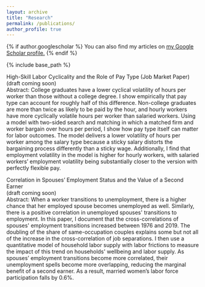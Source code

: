 ```yaml
---
layout: archive
title: "Research"
permalink: /publications/
author_profile: true
---
```


{% if author.googlescholar %}
  You can also find my articles on <u><a href="{{author.googlescholar}}">my Google Scholar profile</a>.</u>
{% endif %}

{% include base_path %}

High-Skill Labor Cyclicality and the Role of Pay Type (Job Market Paper)  
(draft coming soon)    
Abstract:  College graduates have a lower cyclical volatility of hours per worker than those without a college degree. I show empirically that pay type can account for roughly half of this difference. Non-college graduates are more than twice as likely to be paid by the hour, and hourly workers have more cyclically volatile hours per worker than salaried workers. Using a model with two-sided search and matching in which a matched firm and worker bargain over hours per period, I show how pay type itself can matter for labor outcomes. The model delivers a lower volatility of hours per worker among the salary type because a sticky salary distorts the bargaining process differently than a sticky wage. Additionally, I find that employment volatility in the model is higher for hourly workers, with salaried workers’ employment volatility being substantially closer to the version with perfectly flexible pay.

Correlation in Spouses’ Employment Status and the Value of a Second Earner  
(draft coming soon)  
Abstract: When a worker transitions to unemployment, there is a higher chance that her employed spouse becomes unemployed as well. Similarly, there is a positive correlation in unemployed spouses' transitions to employment. In this paper, I document that the cross-correlations of spouses' employment transitions increased between 1976 and 2019. The doubling of the share of same-occupation couples explains some but not all of the increase in the cross-correlation of job separations. I then use a quantitative model of household labor supply with labor frictions to measure the impact of this trend on households' wellbeing and labor supply. As spouses’ employment transitions become more correlated, their unemployment spells become more overlapping, reducing the marginal benefit of a second earner. As a result, married women’s labor force participation falls by 0.6%.
